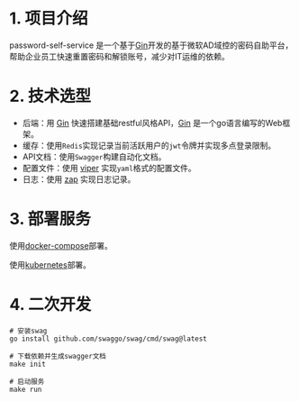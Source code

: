 # 1. 项目介绍
password-self-service 是一个基于[Gin](https://gin-gonic.com)开发的基于微软AD域控的密码自助平台，帮助企业员工快速重置密码和解锁账号，减少对IT运维的依赖。

# 2. 技术选型
- 后端：用 [Gin](https://gin-gonic.com/) 快速搭建基础restful风格API，[Gin](https://gin-gonic.com/) 是一个go语言编写的Web框架。
- 缓存：使用`Redis`实现记录当前活跃用户的`jwt`令牌并实现多点登录限制。
- API文档：使用`Swagger`构建自动化文档。
- 配置文件：使用 [viper](https://github.com/spf13/viper) 实现`yaml`格式的配置文件。
- 日志：使用 [zap](https://github.com/uber-go/zap) 实现日志记录。



# 3. 部署服务

使用[docker-compose](manifest/docker/docker-compose.yml)部署。

使用[kubernetes](manifest/k8s)部署。


# 4. 二次开发

```
# 安装swag
go install github.com/swaggo/swag/cmd/swag@latest

# 下载依赖并生成swagger文档
make init

# 启动服务
make run
```
